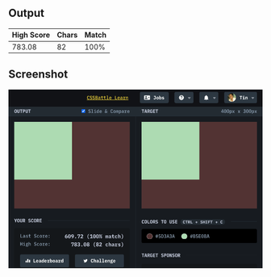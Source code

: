 ## Output

| High Score | Chars | Match |
| ---------- | ----- | ----- |
| 783.08     | 82    | 100%  |

## Screenshot

![screenshot](screenshot.png)
